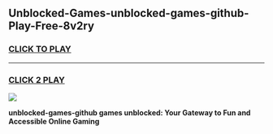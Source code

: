 
## Unblocked-Games-unblocked-games-github-Play-Free-8v2ry
<h3>
<a href="https://premium76.site?title=unblocked-games-github&ref=09A">CLICK TO PLAY</a></h3>
<hr>

<h3>
<a href="https://premium76.site?title=unblocked-games-github&ref=09A">CLICK 2 PLAY</a>
  
</h3>

<a href="https://premium76.site?title=unblocked-games-github&ref=09A"><img src="https://clearcache.store/games.png"></a>


**unblocked-games-github games unblocked: Your Gateway to Fun and Accessible Online Gaming**
